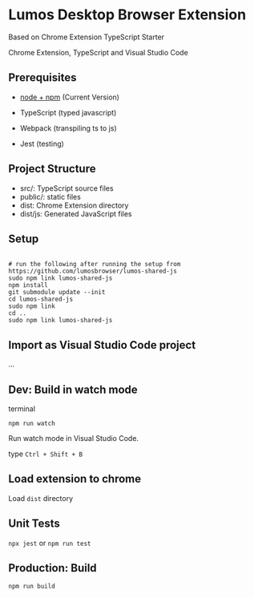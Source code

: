 # Lumos Desktop Browser Extension 

Based on Chrome Extension TypeScript Starter


Chrome Extension, TypeScript and Visual Studio Code

## Prerequisites

* [node + npm](https://nodejs.org/) (Current Version)

* TypeScript (typed javascript)
* Webpack (transpiling ts to js)
* Jest (testing)

## Project Structure

* src/: TypeScript source files
* public/: static files
* dist: Chrome Extension directory
* dist/js: Generated JavaScript files

## Setup

```

# run the following after running the setup from https://github.com/lumosbrowser/lumos-shared-js
sudo npm link lumos-shared-js
npm install
git submodule update --init
cd lumos-shared-js
sudo npm link
cd ..
sudo npm link lumos-shared-js
```

## Import as Visual Studio Code project

...


## Dev: Build in watch mode

terminal

```
npm run watch
```

Run watch mode in Visual Studio Code.

type `Ctrl + Shift + B`

## Load extension to chrome

Load `dist` directory

## Unit Tests
`npx jest` or `npm run test`

## Production: Build

```
npm run build
```
